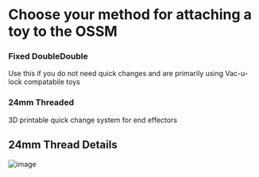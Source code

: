# Choose your method for attaching a toy to the OSSM

### Fixed DoubleDouble

Use this if you do not need quick changes and are primarily using Vac-u-lock compatabile toys

### 24mm Threaded

3D printable quick change system for end effectors

## 24mm Thread Details

![image](https://user-images.githubusercontent.com/43324815/215673458-30f63cbb-4002-408f-acb9-2b2236570088.png)
